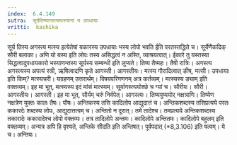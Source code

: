 ```yaml
---
index:  6.4.149
sutra:  सूर्यतिष्यागस्त्यमत्स्यानां य उपधायाः
vritti:  kashika 
---
```


सूर्य तिस्य अगस्त्य मत्स्य इत्येतेषां यकारस्य उपधायाः भस्य लोपो भवति ईति परतस्तद्धिते च। सूर्येणैकदिक् सौरी बलाका। अणि यो यस्य इति लोपः तस्य असिद्धत्वं न अस्ति, व्याश्रयत्वात्। ईकारे तु यस्तस्या सिद्धत्वादुपधायकारो भस्याणन्तस्य सूर्यस्य सम्बन्धी इति लुप्यते। तिष्य तैष्महः। तैषी रात्रिः। अगस्त्य अगस्त्यस्य अपत्यं स्त्री, ऋषित्वादणि कृते आगस्ती। आगस्तीयः। मत्स्य गौरादित्वात् ङीष्, मत्सी। उपधायाः इति किम्? मत्स्यचरी। यग्रहणम् उत्तरार्थम्। विषयपरिगणनम् अत्र कर्तव्यम्। मत्स्यस्य ङ्याम् इति वक्तव्यम्। इह मा भूत्, मत्स्यस्य इदं मांसं मात्स्यम्। सूर्यागस्त्ययोश्छे च ग्यां च। सौरीयः। सौरी। आगस्तीयः। आगस्ती। इह मा भूत्, सौर्यम् चरुं निर्वपेत्। आगस्त्यः। तिष्यपुष्ययोर् नक्षत्राणि। तिष्येण नक्षत्रेण युक्तः कालः तैषः। पौषः। अन्तिकस्य तसि कादिलोप आद्युदात्तं च। अन्तिकशब्दस्य तसिप्रत्यये परतः ककारदेः शब्दस्य लोपः, आद्युदात्तत्वम् च। अन्तितो न दूरात्। तमे तादेश्च। तमप्रत्यये अन्तिकशब्दस्य तकारादेः ककारादेश्च लोपो वक्तव्यः। तत्र तादिलोपे अन्तमः। कादिलोपे अन्तितमः। कादिलोपे बहुलम् इति वक्तव्यम्। अन्यत्र अपि हि वृश्यते, अन्तिके सीदति इति अन्तिषत्। पूर्वपदात् (*8,3.106) इति षत्वम्। ये च। अन्तियः।

